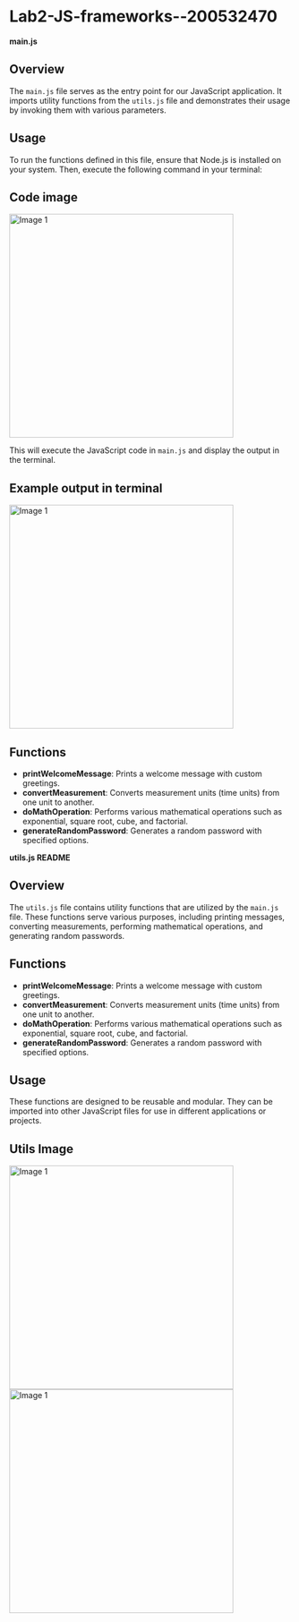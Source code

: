# Lab2-JS-frameworks--200532470

**main.js**

## Overview
The `main.js` file serves as the entry point for our JavaScript application. It imports utility functions from the `utils.js` file and demonstrates their usage by invoking them with various parameters.

## Usage
To run the functions defined in this file, ensure that Node.js is installed on your system. Then, execute the following command in your terminal:

## Code image
<img src="https://github.com/Taransembhi/raw/Lab2-JS-frameworks--200532470/main.png" alt="Image 1" width="400" />


This will execute the JavaScript code in `main.js` and display the output in the terminal.
## Example output in terminal
<img src="https://github.com/Taransembhi/raw/Lab2-JS-frameworks--200532470/Output.png" alt="Image 1" width="400" />

## Functions
- **printWelcomeMessage**: Prints a welcome message with custom greetings.
- **convertMeasurement**: Converts measurement units (time units) from one unit to another.
- **doMathOperation**: Performs various mathematical operations such as exponential, square root, cube, and factorial.
- **generateRandomPassword**: Generates a random password with specified options.

**utils.js README**

## Overview
The `utils.js` file contains utility functions that are utilized by the `main.js` file. These functions serve various purposes, including printing messages, converting measurements, performing mathematical operations, and generating random passwords.

## Functions
- **printWelcomeMessage**: Prints a welcome message with custom greetings.
- **convertMeasurement**: Converts measurement units (time units) from one unit to another.
- **doMathOperation**: Performs various mathematical operations such as exponential, square root, cube, and factorial.
- **generateRandomPassword**: Generates a random password with specified options.

## Usage
These functions are designed to be reusable and modular. They can be imported into other JavaScript files for use in different applications or projects.

## Utils Image
<img src="https://github.com/Taransembhi/raw/Lab2-JS-frameworks--200532470/Utils1.png" alt="Image 1" width="400" />
<img src="https://github.com/Taransembhi/raw/Lab2-JS-frameworks--200532470/Utils2.png" alt="Image 1" width="400" />
